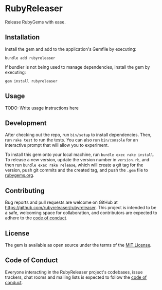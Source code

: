 # RubyReleaser

Release RubyGems with ease.

## Installation

Install the gem and add to the application's Gemfile by executing:

    bundle add rubyreleaser

If bundler is not being used to manage dependencies, install the gem by
executing:

    gem install rubyreleaser

## Usage

TODO: Write usage instructions here

## Development

After checking out the repo, run `bin/setup` to install dependencies. Then, run
`rake test` to run the tests. You can also run `bin/console` for an interactive
prompt that will allow you to experiment.

To install this gem onto your local machine, run `bundle exec rake install`. To
release a new version, update the version number in `version.rb`, and then run
`bundle exec rake release`, which will create a git tag for the version, push
git commits and the created tag, and push the `.gem` file to
[rubygems.org](https://rubygems.org).

## Contributing

Bug reports and pull requests are welcome on GitHub at
<https://github.com/rubyreleaser/rubyreleaser>. This project is intended to be a
safe, welcoming space for collaboration, and contributors are expected to adhere
to the
[code of conduct](https://github.com/rubyreleaser/rubyreleaser/blob/main/CODE_OF_CONDUCT.md).

## License

The gem is available as open source under the terms of the
[MIT License](https://opensource.org/licenses/MIT).

## Code of Conduct

Everyone interacting in the RubyReleaser project's codebases, issue trackers,
chat rooms and mailing lists is expected to follow the
[code of conduct](https://github.com/rubyreleaser/rubyreleaser/blob/main/CODE_OF_CONDUCT.md).
